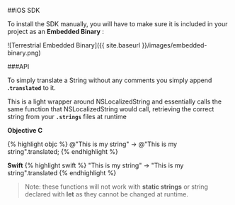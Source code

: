 
##iOS SDK

To install the SDK manually, you will have to make sure it is included in your project as an **Embedded Binary** :

![Terrestrial Embedded Binary]({{ site.baseurl }}/images/embedded-binary.png)


###API

To simply translate a String without any comments you simply append **.`translated`** to it. 

This is a light wrapper around NSLocalizedString and essentially calls the same function that NSLocalizedString would call, retrieving the correct string from your **`.strings`** files at runtime


**Objective C**

{% highlight objc %}
@"This is my string" -> @"This is my string".translated;
{% endhighlight %}

	
**Swift**
{% highlight swift %}
"This is my string" -> "This is my string".translated
{% endhighlight %}

>Note: these functions will not work with **static strings** or string declared with **let** as they cannot be changed at runtime.

